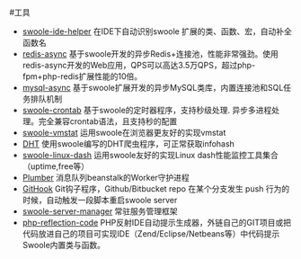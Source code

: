 #工具

* [swoole-ide-helper](https://github.com/EagleWu/swoole-ide-helper) 在IDE下自动识别swoole 扩展的类、函数、宏，自动补全函数名
* [redis-async](https://github.com/swoole/redis-async) 基于swoole开发的异步Redis+连接池，性能非常强劲。使用redis-async开发的Web应用，QPS可以高达3.5万QPS，超过php-fpm+php-redis扩展性能的10倍。
* [mysql-async](https://github.com/swoole/mysql-async) 基于swoole扩展开发的异步MySQL类库，内置连接池和SQL任务排队机制
* [swoole-crontab](https://github.com/osgochina/swoole-crontab) 基于swoole的定时器程序，支持秒级处理.
异步多进程处理。完全兼容crontab语法，且支持秒的配置
* [swoole-vmstat](https://github.com/smalleyes/swoole-vmstat) 运用swoole在浏览器更友好的实现vmstat
* [DHT](https://github.com/ylqjgm/DHT) 使用swoole编写的DHT爬虫程序，可正常获取infohash
* [swoole-linux-dash](https://github.com/smalleyes/swoole-linux-dash) 运用swoole友好的实现Linux dash性能监控工具集合（uptime,free等）
* [Plumber](https://github.com/Footstones/Plumber) 消息队列beanstalk的Worker守护进程
* [GitHook](https://github.com/wenjun1055/githook) Git钩子程序，Github/Bitbucket repo 在某个分支发生 push 行为的时候，自动触发一段脚本重启swoole server
* [swoole-server-manager](https://github.com/df007df/swoole-server-manager) 常驻服务管理框架
* [php-reflection-code](https://github.com/flyhope/php-reflection-code) PHP反射IDE自动提示生成器，外链自己的GIT项目或把代码放进自己的项目可实现IDE（Zend/Eclipse/Netbeans等）中代码提示Swoole内置类与函数。